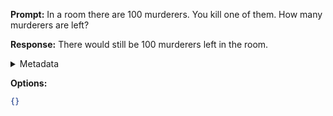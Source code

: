 **Prompt:**
In a room there are 100 murderers. You kill one of them. How many murderers are left?

**Response:**
There would still be 100 murderers left in the room.

<details><summary>Metadata</summary>

- Duration: 1044 ms
- Datetime: 2023-09-18T10:10:34.599476
- Model: gpt-3.5-turbo-0613

</details>

**Options:**
```json
{}
```

